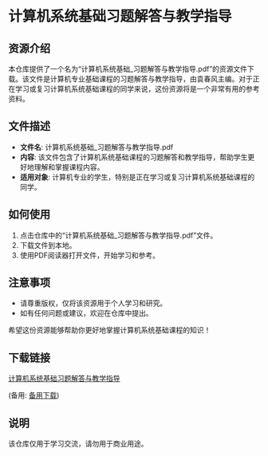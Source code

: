 # 计算机系统基础习题解答与教学指导

## 资源介绍

本仓库提供了一个名为“计算机系统基础_习题解答与教学指导.pdf”的资源文件下载。该文件是计算机专业基础课程的习题解答与教学指导，由袁春风主编。对于正在学习或复习计算机系统基础课程的同学来说，这份资源将是一个非常有用的参考资料。

## 文件描述

- **文件名**: 计算机系统基础_习题解答与教学指导.pdf
- **内容**: 该文件包含了计算机系统基础课程的习题解答和教学指导，帮助学生更好地理解和掌握课程内容。
- **适用对象**: 计算机专业的学生，特别是正在学习或复习计算机系统基础课程的同学。

## 如何使用

1. 点击仓库中的“计算机系统基础_习题解答与教学指导.pdf”文件。
2. 下载文件到本地。
3. 使用PDF阅读器打开文件，开始学习和参考。

## 注意事项

- 请尊重版权，仅将该资源用于个人学习和研究。
- 如有任何问题或建议，欢迎在仓库中提出。

希望这份资源能够帮助你更好地掌握计算机系统基础课程的知识！

## 下载链接
[计算机系统基础习题解答与教学指导](https://pan.quark.cn/s/72ba965bcef4) 

(备用: [备用下载](https://pan.baidu.com/s/1kLNmmd1wfmEjSb9HmybcFg?pwd=1234))

## 说明

该仓库仅用于学习交流，请勿用于商业用途。
